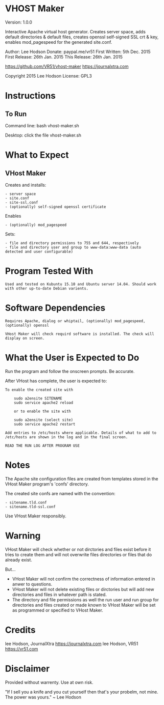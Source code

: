 # VHOST Maker
Version: 1.0.0

Interactive Apache virtual host generator. Creates server space, adds default directories &amp; default files, creates openssl self-signed SSL crt &amp; key, enables mod_pagespeed for the generated site.conf.

Author: Lee Hodson
Donate: paypal.me/vr51
First Written: 5th Dec. 2015
First Release: 26th Jan. 2015
This Release: 26th Jan. 2015

https://github.com/VR51/vhost-maker
https://journalxtra.com

Copyright 2015 Lee Hodson
License: GPL3


# Instructions

## To Run

Command line: bash vhost-maker.sh

Desktop: click the file vhost-maker.sh


# What to Expect

## VHost Maker

Creates and installs:

	- server space
	- site.conf
	- site-ssl.conf
	- (optionally) self-signed openssl certificate

Enables

	- (optionally) mod_pagespeed

Sets:

	- file and directory permissions to 755 and 644, respectively
	- file and directory user and group to www-data:www-data (auto detected and user configurable)


# Program Tested With

	Used and tested on Kubuntu 15.10 and Ubuntu server 14.04. Should work with other up-to-date Debian varients.


# Software Dependencies

	Requires Apache, dialog or whiptail, (optionally) mod_pagespeed, (optionally) openssl
	
	VHost Maker will check requird software is installed. The check will display on screen.


# What the User is Expected to Do

Run the program and follow the onscreen prompts. Be accurate.

After VHost has complete, the user is expected to:

	To enable the created site with

		sudo a2ensite SITENAME
		sudo service apache2 reload

		or to enable the site with

		sudo a2ensite (select site)
		sudo service apache2 restart

	Add entries to /etc/hosts where applicable. Details of what to add to /etc/hosts are shown in the log and in the final screen.

	READ THE RUN LOG AFTER PROGRAM USE


# Notes

The Apache site configuration files are created from templates stored in the VHost Maker program's 'confs' directory.

The created site confs are named with the convention:

	- sitename.tld.conf
	- sitename.tld-ssl.conf

Use VHost Maker responsibly.


# Warning

VHost Maker will check whether or not dirctories and files exist before it tries to create them and will not overwrite files directories or files that do already exist.

But...

- VHost Maker will not confirm the correctness of information entered in anwer to questions.
- VHost Maker will not delete existing files or dirctories but will add new directories and files in whatever path is stated.
- The directory and file permissions as well the run user and run group for directories and files created or made known to VHost Maker will be set as programmed or specified to VHost Maker.


# Credits

lee Hodson, JournalXtra <https://journalxtra.com>
lee Hodson, VR51 <https://vr51.com>

# Disclaimer

Provided without warrenty. Use at own risk.

"If I sell you a knife and you cut yourself then that's your probelm, not mine. The power was yours." ~ Lee Hodson
